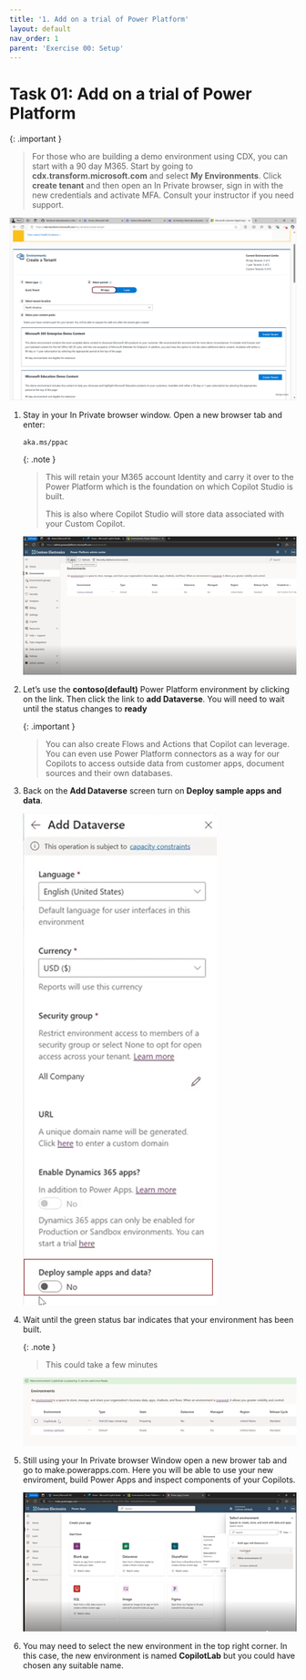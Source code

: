 ```yaml
---
title: '1. Add on a trial of Power Platform'
layout: default
nav_order: 1
parent: 'Exercise 00: Setup'
---
```


# Task 01: Add on a trial of Power Platform

{: .important }
> For those who are building a demo environment using CDX, you can start with a 90 day M365. Start by going to **cdx.transform.microsoft.com** and select **My Environments**. Click **create tenant** and then open an In Private browser, sign in with the new credentials and activate MFA.  Consult your instructor if you need support.
> 

![90daystennant.png](../../media/90daystennant.png) 


1.	Stay in your In Private browser window. Open a new browser tab and enter: 
    ```
    aka.ms/ppac
    ```
    
    {: .note }
    > This will retain your M365 account Identity and carry it over to the Power Platform which is the foundation on which Copilot Studio is built.
    >
    > This is also where Copilot Studio will store data associated with your Custom Copilot.

    ![lab0-1.png](../../media/lab0-1.png) 


1.	Let’s use the **contoso(default)** Power Platform environment by clicking on the link. Then click the link to **add Dataverse**.  You will need to wait until the status changes to **ready**

    

    {: .important }
    > You can also create Flows and Actions that Copilot can leverage. You can even use Power Platform connectors as a way for our Copilots to access outside data from customer apps, document sources and their own databases.



1.	Back on the **Add Dataverse** screen turn on **Deploy sample apps and data**. 

    ![lab0-6.png](../../media/lab0-6.png) 

1.	Wait until the green status bar indicates that your environment has been built.  

    {: .note }
    > This could take a few minutes  

    ![lab0-7.png](../../media/lab0-7.png) 

1.	Still using your In Private browser Window open a new brower tab and go to make.powerapps.com. Here you will be able to use your new enviroment, build Power Apps and inspect components of your Copilots.

    ![lab0-8.png](../../media/lab0-8.png) 

1.	You may need to select the new environment in the top right corner. In this case, the new environment is named **CopilotLab** but you could have chosen any suitable name.
